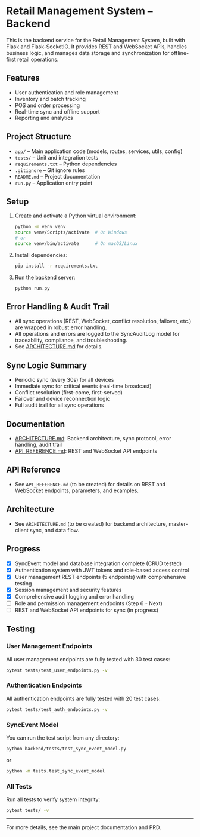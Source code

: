 # Retail Management System – Backend

This is the backend service for the Retail Management System, built with Flask and Flask-SocketIO. It provides REST and WebSocket APIs, handles business logic, and manages data storage and synchronization for offline-first retail operations.

## Features
- User authentication and role management
- Inventory and batch tracking
- POS and order processing
- Real-time sync and offline support
- Reporting and analytics

## Project Structure
- `app/` – Main application code (models, routes, services, utils, config)
- `tests/` – Unit and integration tests
- `requirements.txt` – Python dependencies
- `.gitignore` – Git ignore rules
- `README.md` – Project documentation
- `run.py` – Application entry point

## Setup
1. Create and activate a Python virtual environment:
   ```bash
   python -m venv venv
   source venv/Scripts/activate  # On Windows
   # or
   source venv/bin/activate      # On macOS/Linux
   ```
2. Install dependencies:
   ```bash
   pip install -r requirements.txt
   ```
3. Run the backend server:
   ```bash
   python run.py
   ```

## Error Handling & Audit Trail
- All sync operations (REST, WebSocket, conflict resolution, failover, etc.) are wrapped in robust error handling.
- All operations and errors are logged to the SyncAuditLog model for traceability, compliance, and troubleshooting.
- See [ARCHITECTURE.md](ARCHITECTURE.md) for details.

## Sync Logic Summary
- Periodic sync (every 30s) for all devices
- Immediate sync for critical events (real-time broadcast)
- Conflict resolution (first-come, first-served)
- Failover and device reconnection logic
- Full audit trail for all sync operations

## Documentation
- [ARCHITECTURE.md](ARCHITECTURE.md): Backend architecture, sync protocol, error handling, audit trail
- [API_REFERENCE.md](API_REFERENCE.md): REST and WebSocket API endpoints

## API Reference
- See `API_REFERENCE.md` (to be created) for details on REST and WebSocket endpoints, parameters, and examples.

## Architecture
- See `ARCHITECTURE.md` (to be created) for backend architecture, master-client sync, and data flow.

## Progress
- [x] SyncEvent model and database integration complete (CRUD tested)
- [x] Authentication system with JWT tokens and role-based access control
- [x] User management REST endpoints (5 endpoints) with comprehensive testing
- [x] Session management and security features
- [x] Comprehensive audit logging and error handling
- [ ] Role and permission management endpoints (Step 6 - Next)
- [ ] REST and WebSocket API endpoints for sync (in progress)

## Testing

### User Management Endpoints
All user management endpoints are fully tested with 30 test cases:

```bash
pytest tests/test_user_endpoints.py -v
```

### Authentication Endpoints
All authentication endpoints are fully tested with 20 test cases:

```bash
pytest tests/test_auth_endpoints.py -v
```

### SyncEvent Model
You can run the test script from any directory:

```bash
python backend/tests/test_sync_event_model.py
```

or

```bash
python -m tests.test_sync_event_model
```

### All Tests
Run all tests to verify system integrity:

```bash
pytest tests/ -v
```

---

For more details, see the main project documentation and PRD.
